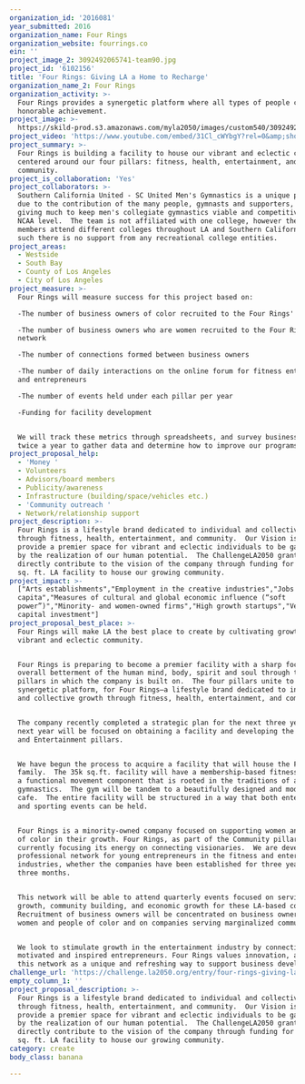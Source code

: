 ```yaml
---
organization_id: '2016081'
year_submitted: 2016
organization_name: Four Rings
organization_website: fourrings.co
ein: ''
project_image_2: 3092492065741-team90.jpg
project_id: '6102156'
title: 'Four Rings: Giving LA a Home to Recharge'
organization_name_2: Four Rings
organization_activity: >-
  Four Rings provides a synergetic platform where all types of people can reach
  honorable achievement.
project_image: >-
  https://skild-prod.s3.amazonaws.com/myla2050/images/custom540/3092492065741-team90.jpg
project_video: 'https://www.youtube.com/embed/31Cl_cWYbgY?rel=0&amp;showinfo=0'
project_summary: >-
  Four Rings is building a facility to house our vibrant and eclectic community
  centered around our four pillars: fitness, health, entertainment, and
  community.
project_is_collaboration: 'Yes'
project_collaborators: >-
  Southern California United - SC United Men's Gymnastics is a unique program
  due to the contribution of the many people, gymnasts and supporters, who are
  giving much to keep men's collegiate gymnastics viable and competitive on a
  NCAA level.  The team is not affiliated with one college, however the team
  members attend different colleges throughout LA and Southern California. As
  such there is no support from any recreational college entities.
project_areas:
  - Westside
  - South Bay
  - County of Los Angeles
  - City of Los Angeles
project_measure: >-
  Four Rings will measure success for this project based on:

  -The number of business owners of color recruited to the Four Rings' network

  -The number of business owners who are women recruited to the Four Rings'
  network

  -The number of connections formed between business owners

  -The number of daily interactions on the online forum for fitness enthusiasts
  and entrepreneurs

  -The number of events held under each pillar per year

  -Funding for facility development 


  We will track these metrics through spreadsheets, and survey business owners
  twice a year to gather data and determine how to improve our programs.
project_proposal_help:
  - 'Money '
  - Volunteers
  - Advisors/board members
  - Publicity/awareness
  - Infrastructure (building/space/vehicles etc.)
  - 'Community outreach '
  - Network/relationship support
project_description: >-
  Four Rings is a lifestyle brand dedicated to individual and collective growth
  through fitness, health, entertainment, and community.  Our Vision is to
  provide a premier space for vibrant and eclectic individuals to be galvanized
  by the realization of our human potential.  The ChallengeLA2050 grant will
  directly contribute to the vision of the company through funding for a 35,000
  sq. ft. LA facility to house our growing community.
project_impact: >-
  ["Arts establishments","Employment in the creative industries","Jobs per
  capita","Measures of cultural and global economic influence (“soft
  power”)","Minority- and women-owned firms","High growth startups","Venture
  capital investment"]
project_proposal_best_place: >-
  Four Rings will make LA the best place to create by cultivating growth for our
  vibrant and eclectic community. 


  Four Rings is preparing to become a premier facility with a sharp focus on the
  overall betterment of the human mind, body, spirit and soul through the four
  pillars in which the company is built on.  The four pillars unite to provide a
  synergetic platform, for Four Rings—a lifestyle brand dedicated to individual
  and collective growth through fitness, health, entertainment, and community.


  The company recently completed a strategic plan for the next three years. The
  next year will be focused on obtaining a facility and developing the Community
  and Entertainment pillars. 


  We have begun the process to acquire a facility that will house the Four Rings
  family.  The 35k sq.ft. facility will have a membership-based fitness gym with
  a functional movement component that is rooted in the traditions of artistic
  gymnastics.  The gym will be tandem to a beautifully designed and modern
  cafe.  The entire facility will be structured in a way that both entertainment
  and sporting events can be held. 


  Four Rings is a minority-owned company focused on supporting women and people
  of color in their growth. Four Rings, as part of the Community pillar, is
  currently focusing its energy on connecting visionaries.  We are developing a
  professional network for young entrepreneurs in the fitness and entertainment
  industries, whether the companies have been established for three years or
  three months. 


  This network will be able to attend quarterly events focused on service,
  growth, community building, and economic growth for these LA-based companies.
  Recruitment of business owners will be concentrated on business owners who are
  women and people of color and on companies serving marginalized communities. 


  We look to stimulate growth in the entertainment industry by connecting
  motivated and inspired entrepreneurs. Four Rings values innovation, and sees
  this network as a unique and refreshing way to support business development.
challenge_url: 'https://challenge.la2050.org/entry/four-rings-giving-la-a-home-to-recharge'
empty_column_1: ''
project_proposal_description: >-
  Four Rings is a lifestyle brand dedicated to individual and collective growth
  through fitness, health, entertainment, and community.  Our Vision is to
  provide a premier space for vibrant and eclectic individuals to be galvanized
  by the realization of our human potential.  The ChallengeLA2050 grant will
  directly contribute to the vision of the company through funding for a 35,000
  sq. ft. LA facility to house our growing community.
category: create
body_class: banana

---
```

